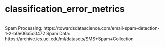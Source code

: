# classification_error_metrics
<br>
Spam Processing: https://towardsdatascience.com/email-spam-detection-1-2-b0e06a5c0472
Spam Data: https://archive.ics.uci.edu/ml/datasets/SMS+Spam+Collection
